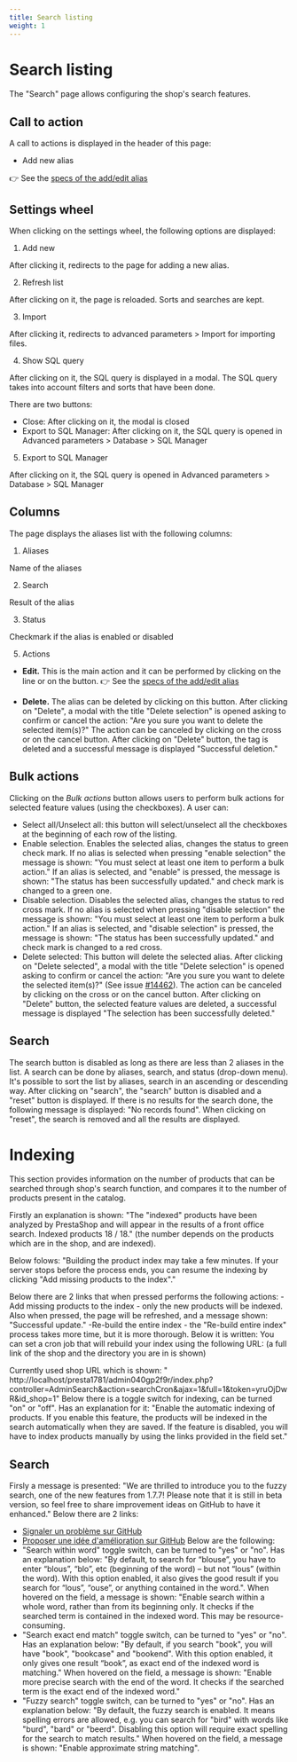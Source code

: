 ```yaml
---
title: Search listing
weight: 1
---
```


# Search listing

The "Search" page allows configuring the shop's search features.

## Call to action
 
A call to actions is displayed in the header of this page:
 
  - Add new alias

👉 See the [specs of the add/edit alias](./add-edit-alias.md) 

## Settings wheel

When clicking on the settings wheel, the following options are displayed:

1. Add new

After clicking it, redirects to the page for adding a new alias.

2. Refresh list

After clicking on it, the page is reloaded. Sorts and searches are kept.

3. Import 

After clicking it, redirects to advanced parameters > Import for importing files.

4. Show SQL query

After clicking on it, the SQL query is displayed in a modal. The SQL query takes into account filters and sorts that have been done.

There are two buttons:

- Close: After clicking on it, the modal is closed
- Export to SQL Manager: After clicking on it, the SQL query is opened in Advanced parameters > Database > SQL Manager

5. Export to SQL Manager

After clicking on it, the SQL query is opened in Advanced parameters > Database > SQL Manager

## Columns

 The page displays the aliases list with the following columns:

1. Aliases

Name of the aliases

2.  Search

Result of the alias 

3. Status

Checkmark if the alias is enabled or disabled

5. Actions

- **Edit.** This is the main action and it can be performed by clicking on the line or on the button. 
👉 See the [specs of the add/edit alias](./add-edit-alias.md) 

- **Delete.** The alias can be deleted by clicking on this button. After clicking on "Delete", a modal with the title "Delete selection" is opened asking to confirm or cancel the  action: "Are you sure you want to delete the selected item(s)?"
  The action can be canceled by clicking on the cross or on the cancel button.
  After clicking on "Delete" button, the tag is deleted and a successful message is displayed "Successful deletion."
  
 ## Bulk actions

Clicking on the _Bulk actions_ button allows users to perform bulk actions for selected feature values (using the checkboxes). A user can:

- Select all/Unselect all: this button will select/unselect all the checkboxes at the beginning of each row of the listing.
- Enable selection. Enables the selected alias, changes the status to green check mark. If no alias is selected when pressing "enable selection" the message is shown: "You must select at least one item to perform a bulk action." If an alias is selected, and "enable" is pressed, the message is shown: "The status has been successfully updated." and check mark is changed to a green one.
- Disable selection. Disables the selected alias, changes the status to red cross mark. If no alias is selected when pressing "disable selection" the message is shown: "You must select at least one item to perform a bulk action." If an alias is selected, and "disable selection" is pressed, the message is shown: "The status has been successfully updated." and check mark is changed to a red cross.
- Delete selected: This button will delete the selected alias. 
After clicking on "Delete selected", a modal with the title "Delete selection" is opened asking to confirm or cancel the action: "Are you sure you want to delete the selected item(s)?" (See issue [#14462](https://github.com/PrestaShop/PrestaShop/issues/14462)). The action can be canceled by clicking on the cross or on the cancel button.
After clicking on "Delete" button, the selected feature values are deleted, a successful message is displayed "The selection has been successfully deleted."

 ## Search
 
The search button is disabled as long as there are less than 2 aliases in the list. A search can be done by aliases, search, and status (drop-down menu).
It's possible to sort the list by aliases, search in an ascending or descending way.
After clicking on "search", the "search" button is disabled and a "reset" button is displayed.
If there is no results for the search done, the following message is displayed: "No records found".
When clicking on "reset", the search is removed and all the results are displayed.

  # Indexing
 
This section provides information on the number of products that can be searched through shop's search function, and compares it to the number of products present in the catalog.

Firstly an explanation is shown: "The "indexed" products have been analyzed by PrestaShop and will appear in the results of a front office search.
Indexed products 18 / 18." (the number depends on the products which are in the shop, and are indexed).

Below folows: "Building the product index may take a few minutes. If your server stops before the process ends, you can resume the indexing by clicking "Add missing products to the index"."

Below there are 2 links that when pressed performs the following actions:
 -Add missing products to the index - only the new products will be indexed. Also when pressed, the page will be refreshed, and a message shown: "Successful update."
 -Re-build the entire index - the "Re-build entire index" process takes more time, but it is more thorough.
Below it is written: You can set a cron job that will rebuild your index using the following URL: (a full link of the shop and the directory you are in is shown)

Currently used shop URL which is shown: " http://localhost/presta1781/admin040gp2f9r/index.php?controller=AdminSearch&action=searchCron&ajax=1&full=1&token=yruOjDwR&id_shop=1"
Below there is a toggle switch for indexing, can be turned "on" or "off". Has an explanation for it: "Enable the automatic indexing of products. If you enable this feature, the products will be indexed in the search automatically when they are saved. If the feature is disabled, you will have to index products manually by using the links provided in the field set."

 ## Search
 
Firsly a message is presented: "We are thrilled to introduce you to the fuzzy search, one of the new features from 1.7.7! Please note that it is still in beta version, so feel free to share improvement ideas on GitHub to have it enhanced."
Below there are 2 links:
 - [Signaler un problème sur GitHub](https://github.com/PrestaShop/PrestaShop/issues/new/choose)
 - [Proposer une idée d'amélioration sur GitHub](https://github.com/PrestaShop/PrestaShop/issues/new/choose)
Below are the following:
 - "Search within word" toggle switch, can be turned to "yes" or "no". Has an explanation below: "By default, to search for “blouse”, you have to enter “blous”, “blo”, etc (beginning of the word) – but not “lous” (within the word). With this option enabled, it also gives the good result if you search for “lous”, “ouse”, or anything contained in the word.". When hovered on the field, a message is shown: "Enable search within a whole word, rather than from its beginning only. It checks if the searched term is contained in the indexed word. This may be resource-consuming.
 - "Search exact end match" toggle switch, can be turned to "yes" or "no". Has an explanation below: "By default, if you search "book", you will have "book", "bookcase" and "bookend". With this option enabled, it only gives one result “book”, as exact end of the indexed word is matching." When hovered on the field, a message is shown: "Enable more precise search with the end of the word. It checks if the searched term is the exact end of the indexed word."
 - "Fuzzy search" toggle switch, can be turned to "yes" or "no". Has an explanation below: "By default, the fuzzy search is enabled. It means spelling errors are allowed, e.g. you can search for "bird" with words like "burd", "bard" or "beerd". Disabling this option will require exact spelling for the search to match results." When hovered on the field, a message is shown: "Enable approximate string matching".


